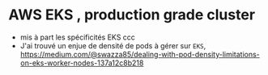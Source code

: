 # AWS EKS , production grade cluster

* mis à part les spécificités EKS ccc
* J'ai trouvé un enjue de densité de pods à  gérer sur `EKS`, https://medium.com/@swazza85/dealing-with-pod-density-limitations-on-eks-worker-nodes-137a12c8b218
